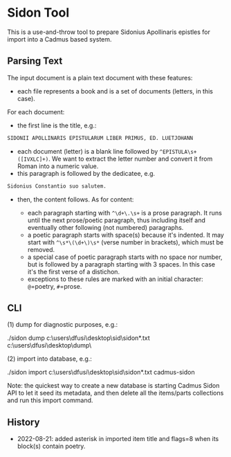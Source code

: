 # Sidon Tool

This is a use-and-throw tool to prepare Sidonius Apollinaris epistles for import into a Cadmus based system.

## Parsing Text

The input document is a plain text document with these features:

- each file represents a book and is a set of documents (letters, in this case).

For each document:

- the first line is the title, e.g.:

```txt
SIDONII APOLLINARIS EPISTULARUM LIBER PRIMUS, ED. LUETJOHANN
```

- each document (letter) is a blank line followed by `^EPISTULA\s+([IVXLC]+)`. We want to extract the letter number and convert it from Roman into a numeric value.
- this paragraph is followed by the dedicatee, e.g.

```txt
Sidonius Constantio suo salutem.
```

- then, the content follows. As for content:

  - each paragraph starting with `^\d+\.\s+` is a prose paragraph. It runs until the next prose/poetic paragraph, thus including itself and eventually other following (not numbered) paragraphs.
  - a poetic paragraph starts with space(s) because it's indented. It may start with `^\s*\(\d+\)\s*` (verse number in brackets), which must be removed.
  - a special case of poetic paragraph starts with no space nor number, but is followed by a paragraph starting with 3 spaces. In this case it's the first verse of a distichon.
  - exceptions to these rules are marked with an initial character: `@`=poetry, `#`=prose.

## CLI

(1) dump for diagnostic purposes, e.g.:

./sidon dump c:\users\dfusi\desktop\sid\sidon*.txt c:\users\dfusi\desktop\dump\

(2) import into database, e.g.:

./sidon import c:\users\dfusi\desktop\sid\sidon*.txt cadmus-sidon

Note: the quickest way to create a new database is starting Cadmus Sidon API to let it seed its metadata, and then delete all the items/parts collections and run this import command.

## History

- 2022-08-21: added asterisk in imported item title and flags=8 when its block(s) contain poetry.
